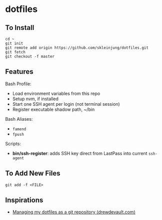 # dotfiles

## To Install

```
cd ~
git init
git remote add origin https://github.com/skleinjung/dotfiles.git
git fetch
git checkout -f master
```

## Features

Bash Profile:

- Load environment variables from this repo
- Setup nvm, if installed
- Start one SSH agent per login (not terminal session)
- Register executable shadow path, ~/bin

Bash Aliases:

- `famend`
- `fpush`

Scripts:

- **bin/ssh-register**: adds SSH key direct from LastPass into current `ssh-agent`


## To Add New Files

```
git add -f <FILE>
```

## Inspirations

- [Managing my dotfiles as a git repository (drewdevault.com)](https://drewdevault.com/2019/12/30/dotfiles.html)

